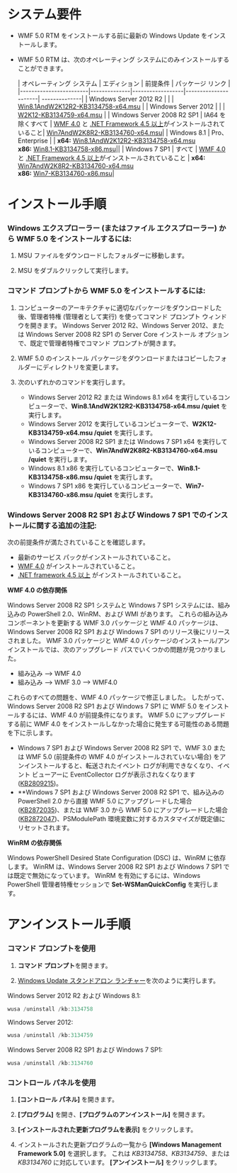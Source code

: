 # <a name="system-requirements"></a>システム要件

- WMF 5.0 RTM をインストールする前に最新の Windows Update をインストールします。
- WMF 5.0 RTM は、次のオペレーティング システムにのみインストールすることができます。

    | オペレーティング システム       | エディション         | 前提条件        |  パッケージ リンク |
    |------------------------|--------------|------------------|----------------------| --------------|
    | Windows Server 2012 R2 |  |  | [Win8.1AndW2K12R2-KB3134758-x64.msu](http://go.microsoft.com/fwlink/?LinkId=717507) |
    | Windows Server 2012    |  |  | [W2K12-KB3134759-x64.msu](http://go.microsoft.com/fwlink/?LinkId=717506) |
    | Windows Server 2008 R2 SP1 | IA64 を除くすべて | [WMF 4.0](http://www.microsoft.com/en-us/download/details.aspx?id=40855) と [.NET Framework 4.5 以上](https://msdn.microsoft.com/en-us/library/5a4x27ek.aspx)がインストールされていること| [Win7AndW2K8R2-KB3134760-x64.msu](http://go.microsoft.com/fwlink/?LinkId=717504)|
    | Windows 8.1 | Pro、Enterprise | | **x64:**  [Win8.1AndW2K12R2-KB3134758-x64.msu](http://go.microsoft.com/fwlink/?LinkId=717507) </br> **x86:**  [Win8.1-KB3134758-x86.msu](http://go.microsoft.com/fwlink/?LinkID=717963)||
    | Windows 7 SP1 | すべて | [WMF 4.0](http://www.microsoft.com/en-us/download/details.aspx?id=40855) と [.NET Framework 4.5 以上](https://msdn.microsoft.com/en-us/library/5a4x27ek.aspx)がインストールされていること | **x64:**  [Win7AndW2K8R2-KB3134760-x64.msu](http://go.microsoft.com/fwlink/?LinkId=717504)  </br> **x86:**  [Win7-KB3134760-x86.msu](http://go.microsoft.com/fwlink/?LinkID=717962)|

# <a name="installation-instructions"></a>インストール手順

### <a name="to-install-wmf-50-from-windows-explorer-or-file-explorer"></a>Windows エクスプローラー (またはファイル エクスプローラー) から WMF 5.0 をインストールするには:

1. MSU ファイルをダウンロードしたフォルダーに移動します。

2. MSU をダブルクリックして実行します。

### <a name="to-install-wmf-50-from-command-prompt"></a>コマンド プロンプトから WMF 5.0 をインストールするには:

1. コンピューターのアーキテクチャに適切なパッケージをダウンロードした後、管理者特権 (管理者として実行) を使ってコマンド プロンプト ウィンドウを開きます。 Windows Server 2012 R2、Windows Server 2012、または Windows Server 2008 R2 SP1 の Server Core インストール オプションで、既定で管理者特権でコマンド プロンプトが開きます。

2. WMF 5.0 のインストール パッケージをダウンロードまたはコピーしたフォルダーにディレクトリを変更します。

3. 次のいずれかのコマンドを実行します。
    - Windows Server 2012 R2 または Windows 8.1 x64 を実行しているコンピューターで、**Win8.1AndW2K12R2-KB3134758-x64.msu /quiet** を実行します。
    - Windows Server 2012 を実行しているコンピューターで、**W2K12-KB3134759-x64.msu /quiet** を実行します。
    - Windows Server 2008 R2 SP1 または Windows 7 SP1 x64 を実行しているコンピューターで、**Win7AndW2K8R2-KB3134760-x64.msu /quiet** を実行します。
    - Windows 8.1 x86 を実行しているコンピューターで、**Win8.1-KB3134758-x86.msu /quiet** を実行します。
    - Windows 7 SP1 x86 を実行しているコンピューターで、**Win7-KB3134760-x86.msu /quiet** を実行します。

### <a name="additional-installation-notes-for-windows-server-2008-r2-sp1-and-windows-7-sp1"></a>Windows Server 2008 R2 SP1 および Windows 7 SP1 でのインストールに関する追加の注記:

次の前提条件が満たされていることを確認します。
- 最新のサービス パックがインストールされていること。
- [WMF 4.0](http://www.microsoft.com/en-us/download/details.aspx?id=40855) がインストールされていること。
- [.NET framework 4.5 以上](https://msdn.microsoft.com/en-us/library/5a4x27ek.aspx) がインストールされていること。

**WMF 4.0 の依存関係**

Windows Server 2008 R2 SP1 システムと Windows 7 SP1 システムには、組み込みの PowerShell 2.0、WinRM、および WMI があります。 これらの組み込みコンポーネントを更新する WMF 3.0 パッケージと WMF 4.0 パッケージは、Windows Server 2008 R2 SP1 および Windows 7 SP1 のリリース後にリリースされました。 WMF 3.0 パッケージと WMF 4.0 パッケージのインストール/アンインストールでは、次のアップグレード パスでいくつかの問題が見つかりました。

- 組み込み --> WMF 4.0
- 組み込み --> WMF 3.0 --> WMF4.0 

これらのすべての問題を、WMF 4.0 パッケージで修正しました。 したがって、Windows Server 2008 R2 SP1 および Windows 7 SP1 に WMF 5.0 をインストールするには、WMF 4.0 が前提条件になります。 WMF 5.0 にアップグレードする前に WMF 4.0 をインストールしなかった場合に発生する可能性のある問題を下に示します。

- Windows 7 SP1 および Windows Server 2008 R2 SP1 で、WMF 3.0 または WMF 5.0 (前提条件の WMF 4.0 がインストールされていない場合) をアンインストールすると、転送されたイベント ログが利用できなくなり、イベント ビューアーに EventCollector ログが表示されなくなります ([KB2809215](https://support.microsoft.com/en-us/kb/2809215))。
- **Windows 7 SP1 および Windows Server 2008 R2 SP1 で、組み込みの PowerShell 2.0 から直接 WMF 5.0 にアップグレードした場合 ([KB2872035](https://support.microsoft.com/en-us/kb/2872035))、または WMF 3.0 から WMF 5.0 にアップグレードした場合 ([KB2872047](https://support.microsoft.com/en-us/kb/2872047))、PSModulePath 環境変数に対するカスタマイズが既定値にリセットされます。

**WinRM の依存関係**

Windows PowerShell Desired State Configuration (DSC) は、WinRM に依存します。 WinRM は、Windows Server 2008 R2 SP1 および Windows 7 SP1 では既定で無効になっています。 WinRM を有効にするには、Windows PowerShell 管理者特権セッションで **Set-WSManQuickConfig** を実行します。

# <a name="uninstallation-instructions"></a>アンインストール手順

### <a name="using-command-prompt"></a>コマンド プロンプトを使用

1.  **コマンド プロンプト**を開きます。

2.  [Windows Update スタンドアロン ランチャー](https://support.microsoft.com/en-us/kb/934307)を次のように実行します。

Windows Server 2012 R2 および Windows 8.1:
```powershell
wusa /uninstall /kb:3134758
```
Windows Server 2012:
```powershell
wusa /uninstall /kb:3134759
```
Windows Server 2008 R2 SP1 および Windows 7 SP1:
```powershell
wusa /uninstall /kb:3134760
```

### <a name="using-control-panel"></a>コントロール パネルを使用

1.  **[コントロール パネル]** を開きます。

2.  **[プログラム]** を開き、**[プログラムのアンインストール]** を開きます。

3.  **[インストールされた更新プログラムを表示]** をクリックします。

4.  インストールされた更新プログラムの一覧から **[Windows Management Framework 5.0]** を選択します。 これは *KB3134758*、*KB3134759*、または *KB3134760* に対応しています。 **[アンインストール]** をクリックします。
